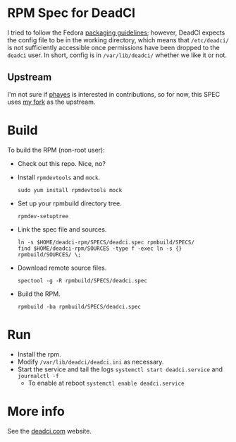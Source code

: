 # RPM Spec for DeadCI

I tried to follow the Fedora [packaging guidelines](https://fedoraproject.org/wiki/Packaging:Guidelines);
however, DeadCI expects the config file to be in the working directory, which
means that `/etc/deadci/` is not sufficiently accessible once permissions have
been dropped to the `deadci` user. In short, config is in `/var/lib/deadci/`
whether we like it or not.

## Upstream

I'm not sure if [phayes](https://github.com/phayes/deadci) is interested in
contributions, so for now, this SPEC uses [my fork](https://github.com/phrawzty/deadci)
as the upstream.

# Build

To build the RPM (non-root user):

* Check out this repo. Nice, no?
* Install `rpmdevtools` and `mock`. 
    ```
    sudo yum install rpmdevtools mock
    ```

* Set up your rpmbuild directory tree.
    ```
    rpmdev-setuptree
    ```

* Link the spec file and sources.
    ```
    ln -s $HOME/deadci-rpm/SPECS/deadci.spec rpmbuild/SPECS/
    find $HOME/deadci-rpm/SOURCES -type f -exec ln -s {} rpmbuild/SOURCES/ \;
    ```

* Download remote source files.
    ```
    spectool -g -R rpmbuild/SPECS/deadci.spec
    ```

* Build the RPM.
    ```
    rpmbuild -ba rpmbuild/SPECS/deadci.spec
    ```

# Run

* Install the rpm.
* Modify `/var/lib/deadci/deadci.ini` as necessary.
* Start the service and tail the logs `systemctl start deadci.service` and `journalctl -f`
  * To enable at reboot `systemctl enable deadci.service`

# More info

See the [deadci.com](https://deadci.com) website.
